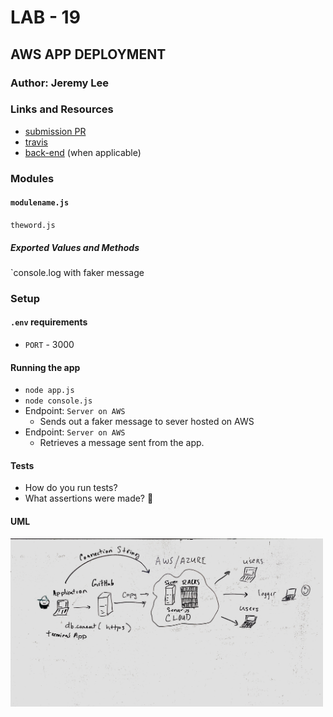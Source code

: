 # LAB - 19

## AWS APP DEPLOYMENT

### Author: Jeremy Lee

### Links and Resources
* [submission PR](https://github.com/jeremy-401-advanced-javascript/Lab19/pull/3)
* [travis](http://xyz.com)
* [back-end](http://socketdemo-env.ke93y4czed.us-east-2.elasticbeanstalk.com/) (when applicable)

### Modules
#### `modulename.js`
`theword.js`
##### Exported Values and Methods
`console.log with faker message

### Setup
#### `.env` requirements
* `PORT` - 3000

#### Running the app
* `node app.js`
* `node console.js`
* Endpoint: `Server on AWS`
  * Sends out a faker message to sever hosted on AWS
* Endpoint: `Server on AWS`
  * Retrieves a message sent from the app.
  
#### Tests
* How do you run tests?
* What assertions were made? 🤔

#### UML
<img src="./assets/images/awsDeploy.jpeg" width=500>
